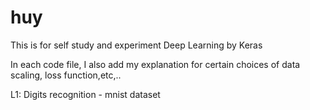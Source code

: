 # huy
This is for self study and experiment Deep Learning by Keras 

In each code file, I also add my explanation for certain choices of data scaling, loss function,etc,..

L1: Digits recognition - mnist dataset 

